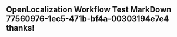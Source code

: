 <properties
ms.topic="hero-topic1"
ms.test1="hero-topic"
ms.test2="test"/>

## OpenLocalization Workflow Test MarkDown 77560976-1ec5-471b-bf4a-00303194e7e4 thanks!
